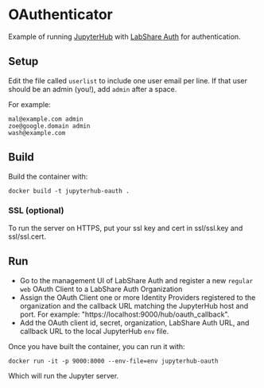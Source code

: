 # OAuthenticator

Example of running [JupyterHub](https://github.com/jupyterhub/jupyterhub)
with [LabShare Auth](https://a.labshare.org/_api/auth/docs) for authentication.

## Setup

Edit the file called `userlist` to include one user email per line.
If that user should be an admin (you!), add `admin` after a space.

For example:

```
mal@example.com admin
zoe@google.domain admin
wash@example.com
```

## Build

Build the container with:

    docker build -t jupyterhub-oauth .

### SSL (optional)

To run the server on HTTPS, put your ssl key and cert in ssl/ssl.key and
ssl/ssl.cert.

## Run

 - Go to the management UI of LabShare Auth and register a new `regular web` OAuth Client to a LabShare Auth Organization
 - Assign the OAuth Client one or more Identity Providers registered to the organization and the callback URL matching the JupyterHub host and port.
 For example: "https://localhost:9000/hub/oauth_callback".
 - Add the OAuth client id, secret, organization, LabShare Auth URL, and callback URL to the local JupyterHub `env` file.

Once you have built the container, you can run it with:

    docker run -it -p 9000:8000 --env-file=env jupyterhub-oauth

Which will run the Jupyter server.
